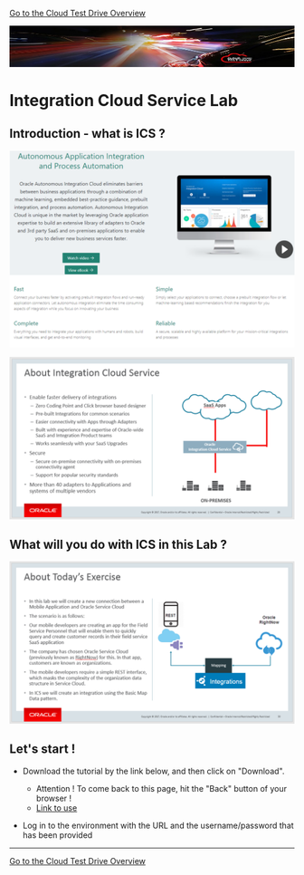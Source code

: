 [Go to the Cloud Test Drive Overview](../README.md)

![](../../common/images/customer.logo2.png)

# Integration Cloud Service Lab #

## Introduction - what is ICS ? ##

![](images/OIC.png)

![](images/AboutICS.PNG)

## What will you do with ICS in this Lab ? ##

![](images/ICSExercise.PNG)

## Let's start ! ##

+ Download the tutorial by the link below, and then click on "Download". 
  - Attention ! To come back to this page, hit the "Back" button of your browser !
  - [Link to use](ICS%20Lab%20-%20Basic%20Data%20Mapping%20-%20v17.docx)

+ Log in to the environment with the URL and the username/password that has been provided



---
[Go to the Cloud Test Drive Overview](../README.md)
